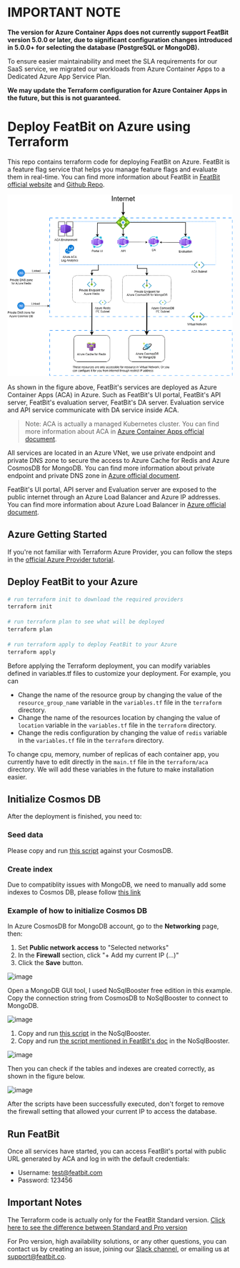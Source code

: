 # IMPORTANT NOTE

**The version for Azure Container Apps does not currently support FeatBit version 5.0.0 or later, due to significant configuration changes introduced in 5.0.0+ for selecting the database (PostgreSQL or MongoDB).**

To ensure easier maintainability and meet the SLA requirements for our SaaS service, we migrated our workloads from Azure Container Apps to a Dedicated Azure App Service Plan.

**We may update the Terraform configuration for Azure Container Apps in the future, but this is not guaranteed.**

# Deploy FeatBit on Azure using Terraform

This repo contains terraform code for deploying FeatBit on Azure. FeatBit is a feature flag service that helps you manage feature flags and evaluate them in real-time. You can find more information about FeatBit in [FeatBit official website](https://www.featbit.co/) and [Github Repo](https://github.com/featbit/featbit).

![Deploy to Azure](featbit-azure-container-apps.drawio.png)

As shown in the figure above, FeatBit's services are deployed as Azure Container Apps (ACA) in Azure. Such as FeatBit's UI portal, FeatBit's API server, FeatBit's evaluation server, FeatBit's DA server. Evaluation service and API service communicate with DA service inside ACA.

> Note: ACA is actually a managed Kubernetes cluster. You can find more information about ACA in [Azure Container Apps official document](https://docs.microsoft.com/en-us/azure/container-apps/). 

All services are located in an Azure VNet, we use private endpoint and private DNS zone to secure the access to Azure Cache for Redis and Azure CosmosDB for MongoDB. You can find more information about private endpoint and private DNS zone in [Azure official document](https://docs.microsoft.com/en-us/azure/private-link/private-endpoint-overview).

FeatBit's UI portal, API server and Evaluation server are exposed to the public internet through an Azure Load Balancer and Azure IP addresses. You can find more information about Azure Load Balancer in [Azure official document](https://docs.microsoft.com/en-us/azure/load-balancer/load-balancer-overview).

## Azure Getting Started


If you're not familiar with Terraform Azure Provider, you can follow the steps in the [official Azure Provider tutorial](https://developer.hashicorp.com/terraform/tutorials/azure-get-started/azure-build).

## Deploy FeatBit to your Azure

```bash
# run terraform init to download the required providers
terraform init

# run terraform plan to see what will be deployed
terraform plan

# run terraform apply to deploy FeatBit to your Azure
terraform apply
```

Before applying the Terraform deployment, you can modify variables defined in variables.tf files to customize your deployment. For example, you can

- Change the name of the resource group by changing the value of the `resource_group_name` variable in the `variables.tf` file in the `terraform` directory.
- Change the name of the resources location by changing the value of `location` variable in the `variables.tf` file in the `terraform` directory.
- Change the redis configuration by changing the value of `redis` variable in the `variables.tf` file in the `terraform` directory.

To change cpu, memory, number of replicas of each container app, you currently have to edit directly in the `main.tf` file in the `terraform/aca` directory. We will add these variables in the future to make installation easier.

## Initialize Cosmos DB

After the deployment is finished, you need to: 

###  Seed data

Please copy and run [this script](https://github.com/featbit/featbit/blob/main/infra/mongodb/docker-entrypoint-initdb.d/init.js) against your CosmosDB.

### Create index

Due to compatiblity issues with MongoDB, we need to manually add some indexes to Cosmos DB, please follow [this link](https://docs.featbit.co/installation/faq#use-featbit-with-azure-cosmos-db)

### Example of how to initialize Cosmos DB

In Azure CosmosDB for MongoDB account, go to the **Networking** page, then:

1. Set **Public network access** to "Selected networks"
2. In the **Firewall** section, click "+ Add my current IP (...)"
3. Click the **Save** button.

![image](https://github.com/featbit/azure-container-apps/assets/68597908/eea0af11-851c-47c0-8201-aafca837d9e3)

Open a MongoDB GUI tool, I used NoSqlBooster free edition in this example. Copy the connection string from CosmosDB to NoSqlBooster to connect to MongoDB.

![image](https://github.com/featbit/azure-container-apps/assets/68597908/26071fb1-a54d-412e-80ff-c7aae85f7230)

1. Copy and run [this script](https://github.com/featbit/featbit/blob/main/infra/mongodb/docker-entrypoint-initdb.d/init.js) in the NoSqlBooster.
2. Copy and run [the script mentioned in FeatBit's doc](https://docs.featbit.co/installation/faq#use-featbit-with-azure-cosmos-db) in the NoSqlBooster.

![image](https://github.com/featbit/azure-container-apps/assets/68597908/232c3210-c311-467e-b78f-eb3aefd5e89a)

Then you can check if the tables and indexes are created correctly, as shown in the figure below.

![image](https://github.com/featbit/azure-container-apps/assets/68597908/c5c97e8a-06e2-4e32-8c2d-cdcca8a995b9)


After the scripts have been successfully executed, don't forget to remove the firewall setting that allowed your current IP to access the database.

## Run FeatBit

Once all services have started, you can access FeatBit's portal with public URL generated by ACA and log in with the default credentials:

- Username: test@featbit.com
- Password: 123456

## Important Notes

The Terraform code is actually only for the FeatBit Standard version. [Click here to see the difference between Standard and Pro version](https://docs.featbit.co/tech-stack/standard-vs.-professional)

For Pro version, high availability solutions, or any other questions, you can contact us by creating an issue, joining our [Slack channel](https://join.slack.com/t/featbit/shared_invite/zt-1ew5e2vbb-x6Apan1xZOaYMnFzqZkGNQ), or emailing us at [support@featbit.co](mailto:support@featbit.co).
